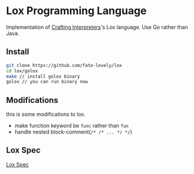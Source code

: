 # Lox Programming Language

Implementation of [Crafting Interpreters](http://www.craftinginterpreters.com/)'s Lox language. Use Go rather than Java.

## Install

```bash
git clone https://github.com/fate-lovely/lox
cd lox/golox
make // install golox binary
golox // you can run binary now
```

## Modifications

this is some modifications to lox.

- make function keyword be `func` rather than `fun`
- handle nested block-comment(`/* /* ... */ */`)

## Lox Spec

[Lox Spec](./spec.md)
